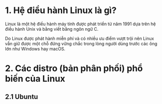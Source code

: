 # 1. Hệ điều hành Linux là gì?
Linux là một hệ điều hành máy tính được phát triển từ năm 1991 dựa trên hệ điều hành Unix và bằng viết bằng ngôn ngữ C.

Do Linux được phát hành miễn phí và có nhiều ưu điểm vượt trội nên Linux vẫn giữ được một chỗ đứng vững chắc trong lòng người dùng trước các ông lớn như Windows hay macOS.
# 2. Các distro (bản phân phối) phổ biến của Linux
## 2.1 Ubuntu
